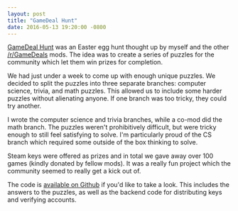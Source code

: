 ```yaml
---
layout: post
title: "GameDeal Hunt"
date: 2016-05-13 19:20:00 -0800
---
```

[GameDeal Hunt](https://github.com/WesCook/gamedealhunt) was an Easter egg hunt thought up by myself and the other [/r/GameDeals](https://www.reddit.com/r/GameDeals/) mods.  The idea was to create a series of puzzles for the community which let them win prizes for completion.

We had just under a week to come up with enough unique puzzles.  We decided to split the puzzles into three separate branches: computer science, trivia, and math puzzles.  This allowed us to include some harder puzzles without alienating anyone.  If one branch was too tricky, they could try another.

I wrote the computer science and trivia branches, while a co-mod did the math branch.  The puzzles weren't prohibitively difficult, but were tricky enough to still feel satisfying to solve.  I'm particularly proud of the CS branch which required some outside of the box thinking to solve.

Steam keys were offered as prizes and in total we gave away over 100 games (kindly donated by fellow mods).  It was a really fun project which the community seemed to really get a kick out of.

The code is [available on Github](https://github.com/WesCook/gamedealhunt) if you'd like to take a look.  This includes the answers to the puzzles, as well as the backend code for distributing keys and verifying accounts.

